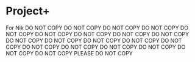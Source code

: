 # Project+
For Nik
DO NOT COPY
DO NOT COPY
DO NOT COPY
DO NOT COPY
DO NOT COPY
DO NOT COPY
DO NOT COPY
DO NOT COPY
DO NOT COPY
DO NOT COPY
DO NOT COPY
DO NOT COPY
DO NOT COPY
DO NOT COPY
DO NOT COPY
DO NOT COPY
DO NOT COPY
DO NOT COPY
DO NOT COPY
DO NOT COPY
PLEASE DO NOT COPY
